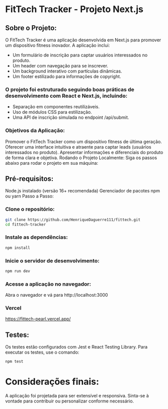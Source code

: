 
# FitTech Tracker - Projeto Next.js

## Sobre o Projeto:
O FitTech Tracker é uma aplicação desenvolvida em Next.js para promover um dispositivo fitness inovador. A aplicação inclui:

* Um formulário de inscrição para captar usuários interessados no produto.
* Um header com navegação para se inscrever.
* Um background interativo com partículas dinâmicas.
* Um footer estilizado para informações de copyright.

### O projeto foi estruturado seguindo boas práticas de desenvolvimento com React e Next.js, incluindo:

* Separação em componentes reutilizáveis.
* Uso de módulos CSS para estilização.
* Uma API de inscrição simulada no endpoint /api/submit.


### Objetivos da Aplicação:

Promover o FitTech Tracker como um dispositivo fitness de última geração.
Oferecer uma interface intuitiva e atraente para captar leads (usuários interessados no produto).
Apresentar informações e diferenciais do produto de forma clara e objetiva.
Rodando o Projeto Localmente:
Siga os passos abaixo para rodar o projeto em sua máquina:

## Pré-requisitos:

Node.js instalado (versão 16+ recomendada)
Gerenciador de pacotes npm ou yarn
Passo a Passo:

### Clone o repositório:
```bash
git clone https://github.com/HenriqueDaguerre111/fittech.git
cd fittech-tracker
```

### Instale as dependências:
```bash
npm install
```

### Inicie o servidor de desenvolvimento:

```bash
npm run dev
```

### Acesse a aplicação no navegador:
Abra o navegador e vá para http://localhost:3000

### Vercel
https://fittech-pearl.vercel.app/

## Testes:
Os testes estão configurados com Jest e React Testing Library. Para executar os testes, use o comando:
```bash
npm test
```


# Considerações finais:
A aplicação foi projetada para ser extensível e responsiva. Sinta-se à vontade para contribuir ou personalizar conforme necessário.







